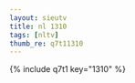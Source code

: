 ```yaml
--- 
layout: sieutv
title: nl 1310
tags: [nltv]
thumb_re: q7t11310
---
```

{% include q7t1 key="1310" %} 
